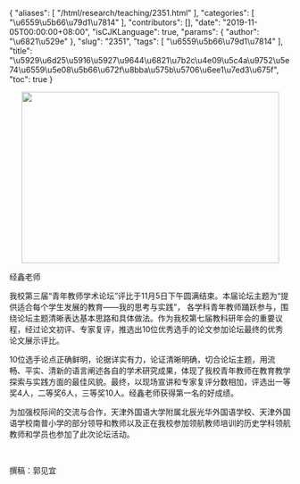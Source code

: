 {
    "aliases": [
        "/html/research/teaching/2351.html"
    ],
    "categories": [
        "\u6559\u5b66\u79d1\u7814"
    ],
    "contributors": [],
    "date": "2019-11-05T00:00:00+08:00",
    "isCJKLanguage": true,
    "params": {
        "author": "\u6821\u529e"
    },
    "slug": "2351",
    "tags": [
        "\u6559\u5b66\u79d1\u7814"
    ],
    "title": "\u5929\u6d25\u5916\u5927\u9644\u6821\u7b2c\u4e09\u5c4a\u9752\u5e74\u6559\u5e08\u5b66\u672f\u8bba\u575b\u5706\u6ee1\u7ed3\u675f",
    "toc": true
}


<img
    src="https://cdn.tfls.online/mirror/full/e46ba7d1c1eaf543893ec160e49454a8f382de8c.jpg"
    style="display:block;margin-left:auto;margin-right:auto;"
    decoding="async"
    fetchpriority="auto"
    loading="lazy"
    height="307"
    width="461"
/>




 经鑫老师




  





 




 我校第三届“青年教师学术论坛”评比于11月5日下午圆满结束。本届论坛主题为“提供适合每个学生发展的教育——我的思考与实践”， 各学科青年教师踊跃参与，围绕论坛主题清晰表达基本思路和具体做法。作为我校第七届教科研年会的重要议程，经过论文初评、专家复评，推选出10位优秀选手的论文参加论坛最终的优秀论文展示评比。




 10位选手论点正确鲜明，论据详实有力，论证清晰明确，切合论坛主题，用流畅、平实、清新的语言阐述各自的学术研究成果，体现了我校青年教师在教育教学探索与实践方面的最佳风貌。最终，以现场宣讲和专家复评分数相加，评选出一等奖4人，二等奖6人，三等奖10人。经鑫老师获得第一名的好成绩。




 为加强校际间的交流与合作，天津外国语大学附属北辰光华外国语学校、天津外国语学校南普小学的部分领导和教师以及正在我校参加领航教师培训的历史学科领航教师和学员也参加了此次论坛活动。 




  




 撰稿：郭见宜




  




